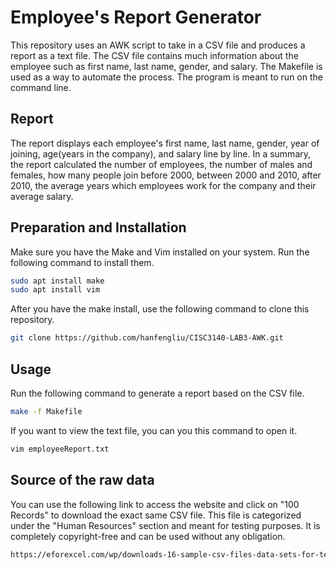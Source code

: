 # Employee's Report Generator
This repository uses an AWK script to take in a CSV file and produces a report as a text file. The CSV file contains much information about the employee such as first name, last name, gender, and salary. The Makefile is used as a way to automate the process. The program is meant to run on the command line.

## Report
The report displays each employee's first name, last name, gender, year of joining, age(years in the company), and salary line by line. In a summary, the report calculated the number of employees, the number of males and females, how many people join before 2000, between 2000 and 2010, after 2010, the average years which employees work for the company and their average salary.

## Preparation and Installation
Make sure you have the Make and Vim installed on your system. Run the following command to install them.

```bash
sudo apt install make
sudo apt install vim
```

After you have the make install, use the following command to clone this repository.
```bash
git clone https://github.com/hanfengliu/CISC3140-LAB3-AWK.git
```

## Usage
Run the following command to generate a report based on the CSV file.
```bash
make -f Makefile
```

If you want to view the text file, you can you this command to open it.
```bash
vim employeeReport.txt
```

## Source of the raw data
You can use the following link to access the website and click on "100 Records" to download the exact same CSV file. This file is categorized under the "Human Resources" section and meant for testing purposes. It is completely copyright-free and can be used without any obligation.
```bash
https://eforexcel.com/wp/downloads-16-sample-csv-files-data-sets-for-testing/
```
